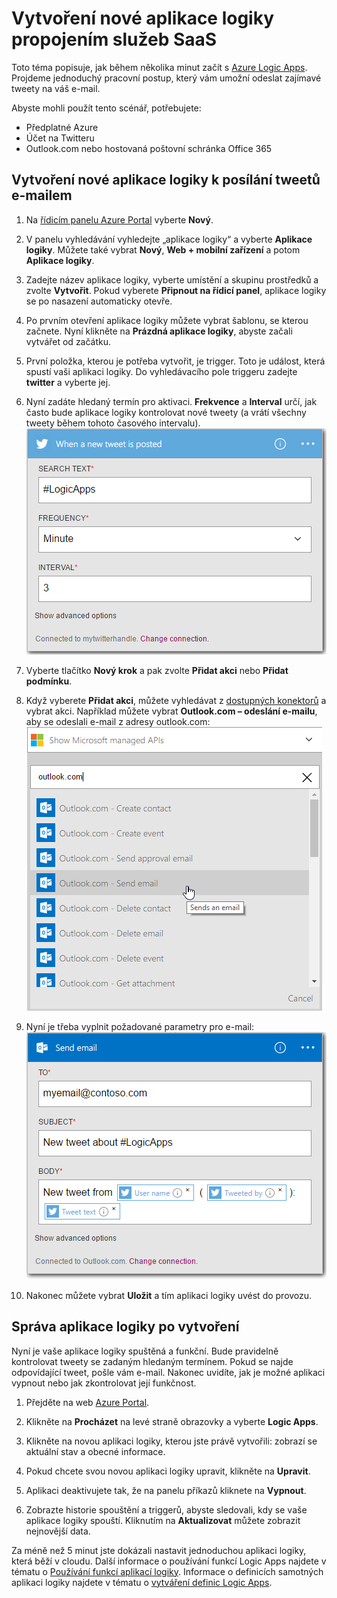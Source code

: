 <properties
    pageTitle="Vytvoření aplikace logiky | Microsoft Azure"
    description="Podívejte se, jak vytvořit aplikaci logiky propojením služeb SaaS."
    authors="jeffhollan"
    manager="dwrede"
    editor=""
    services="logic-apps"
    documentationCenter=""/>

<tags
    ms.service="logic-apps"
    ms.workload="na"
    ms.tgt_pltfrm="na"
    ms.devlang="na"
    ms.topic="get-started-article"
    ms.date="07/16/2016"
    ms.author="jehollan"/>


# Vytvoření nové aplikace logiky propojením služeb SaaS

Toto téma popisuje, jak během několika minut začít s [Azure Logic Apps](app-service-logic-what-are-logic-apps.md). Projdeme jednoduchý pracovní postup, který vám umožní odeslat zajímavé tweety na váš e-mail.

Abyste mohli použít tento scénář, potřebujete:

- Předplatné Azure
- Účet na Twitteru
- Outlook.com nebo hostovaná poštovní schránka Office 365

## Vytvoření nové aplikace logiky k posílání tweetů e-mailem

1. Na [řídicím panelu Azure Portal](https://portal.azure.com) vyberte **Nový**. 
2. V panelu vyhledávání vyhledejte „aplikace logiky“ a vyberte **Aplikace logiky**. Můžete také vybrat **Nový**, **Web + mobilní zařízení** a potom **Aplikace logiky**. 
3. Zadejte název aplikace logiky, vyberte umístění a skupinu prostředků a zvolte **Vytvořit**.  Pokud vyberete **Připnout na řídicí panel**, aplikace logiky se po nasazení automaticky otevře.  
4. Po prvním otevření aplikace logiky můžete vybrat šablonu, se kterou začnete.  Nyní klikněte na **Prázdná aplikace logiky**, abyste začali vytvářet od začátku. 
1. První položka, kterou je potřeba vytvořit, je trigger.  Toto je událost, která spustí vaši aplikaci logiky.  Do vyhledávacího pole triggeru zadejte **twitter** a vyberte jej.
7. Nyní zadáte hledaný termín pro aktivaci.  **Frekvence** a **Interval** určí, jak často bude aplikace logiky kontrolovat nové tweety (a vrátí všechny tweety během tohoto časového intervalu).
    ![Vyhledávání na Twitteru](./media/app-service-logic-create-a-logic-app/twittersearch.png)

5. Vyberte tlačítko **Nový krok** a pak zvolte **Přidat akci** nebo **Přidat podmínku**.
6. Když vyberete **Přidat akci**, můžete vyhledávat z [dostupných konektorů](../connectors/apis-list.md) a vybrat akci. Například můžete vybrat **Outlook.com – odeslání e-mailu**, aby se odeslali e-mail z adresy outlook.com:  
    ![Akce](./media/app-service-logic-create-a-logic-app/actions.png)

7. Nyní je třeba vyplnit požadované parametry pro e-mail:  ![Parametry](./media/app-service-logic-create-a-logic-app/parameters.png)

8. Nakonec můžete vybrat **Uložit** a tím aplikaci logiky uvést do provozu.

## Správa aplikace logiky po vytvoření

Nyní je vaše aplikace logiky spuštěná a funkční. Bude pravidelně kontrolovat tweety se zadaným hledaným termínem. Pokud se najde odpovídající tweet, pošle vám e-mail. Nakonec uvidíte, jak je možné aplikaci vypnout nebo jak zkontrolovat její funkčnost.

1. Přejděte na web [Azure Portal](https://portal.azure.com).

1. Klikněte na **Procházet** na levé straně obrazovky a vyberte **Logic Apps**.

2. Klikněte na novou aplikaci logiky, kterou jste právě vytvořili: zobrazí se aktuální stav a obecné informace.

3. Pokud chcete svou novou aplikaci logiky upravit, klikněte na **Upravit**.

5. Aplikaci deaktivujete tak, že na panelu příkazů kliknete na **Vypnout**.

1. Zobrazte historie spouštění a triggerů, abyste sledovali, kdy se vaše aplikace logiky spouští.  Kliknutím na **Aktualizovat** můžete zobrazit nejnovější data.

Za méně než 5 minut jste dokázali nastavit jednoduchou aplikaci logiky, která běží v cloudu. Další informace o používání funkcí Logic Apps najdete v tématu o [Používání funkcí aplikací logiky]. Informace o definicích samotných aplikaci logiky najdete v tématu o [vytváření definic Logic Apps](app-service-logic-author-definitions.md).

<!-- Shared links -->
[portál Azure]: https://portal.azure.com
[Používání funkcí aplikací logiky]: app-service-logic-create-a-logic-app.md



<!--HONumber=Sep16_HO3-->


